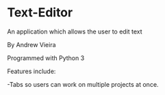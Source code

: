 # Text-Editor
An application which allows the user to edit text

By Andrew Vieira

Programmed with Python 3

Features include:

-Tabs so users can work on multiple projects at once.
